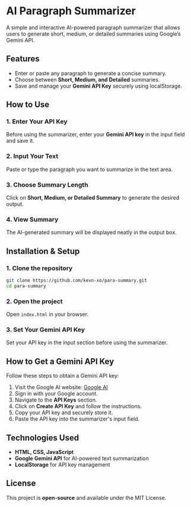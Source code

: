 # AI Paragraph Summarizer

A simple and interactive AI-powered paragraph summarizer that allows users to generate short, medium, or detailed summaries using Google’s Gemini API.

## Features

- Enter or paste any paragraph to generate a concise summary.
- Choose between **Short, Medium, and Detailed** summaries.
- Save and manage your **Gemini API Key** securely using localStorage.

## How to Use

### 1. Enter Your API Key
Before using the summarizer, enter your **Gemini API key** in the input field and save it.

### 2. Input Your Text
Paste or type the paragraph you want to summarize in the text area.

### 3. Choose Summary Length
Click on **Short, Medium, or Detailed Summary** to generate the desired output.

### 4. View Summary
The AI-generated summary will be displayed neatly in the output box.

## Installation & Setup

### 1. Clone the repository
```sh
git clone https://github.com/kevn-xo/para-summary.git
cd para-summary
```

### 2. Open the project
Open `index.html` in your browser.

### 3. Set Your Gemini API Key
Set your API key in the input section before using the summarizer.

## How to Get a Gemini API Key

Follow these steps to obtain a Gemini API key:

1. Visit the Google AI website: [Google AI](https://ai.google.dev/)
2. Sign in with your Google account.
3. Navigate to the **API Keys** section.
4. Click on **Create API Key** and follow the instructions.
5. Copy your API key and securely store it.
6. Paste the API key into the summarizer's input field.

## Technologies Used

- **HTML, CSS, JavaScript**
- **Google Gemini API** for AI-powered text summarization
- **LocalStorage** for API key management

## License

This project is **open-source** and available under the MIT License.
